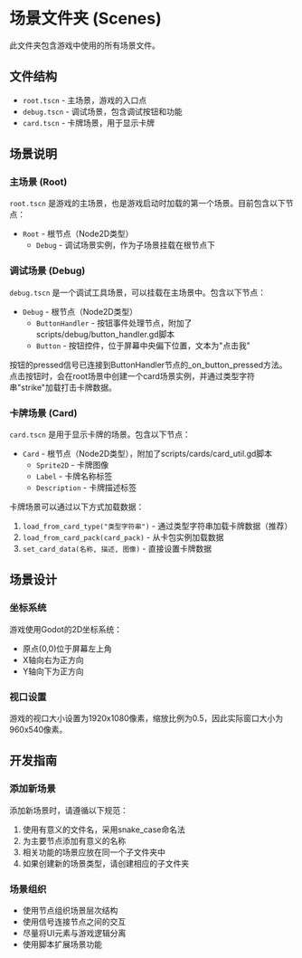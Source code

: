 # 场景文件夹 (Scenes)

此文件夹包含游戏中使用的所有场景文件。

## 文件结构

- `root.tscn` - 主场景，游戏的入口点
- `debug.tscn` - 调试场景，包含调试按钮和功能
- `card.tscn` - 卡牌场景，用于显示卡牌

## 场景说明

### 主场景 (Root)

`root.tscn` 是游戏的主场景，也是游戏启动时加载的第一个场景。目前包含以下节点：

- `Root` - 根节点（Node2D类型）
  - `Debug` - 调试场景实例，作为子场景挂载在根节点下

### 调试场景 (Debug)

`debug.tscn` 是一个调试工具场景，可以挂载在主场景中。包含以下节点：

- `Debug` - 根节点（Node2D类型）
  - `ButtonHandler` - 按钮事件处理节点，附加了scripts/debug/button_handler.gd脚本
  - `Button` - 按钮控件，位于屏幕中央偏下位置，文本为"点击我"

按钮的pressed信号已连接到ButtonHandler节点的_on_button_pressed方法。点击按钮时，会在root场景中创建一个card场景实例，并通过类型字符串"strike"加载打击卡牌数据。

### 卡牌场景 (Card)

`card.tscn` 是用于显示卡牌的场景。包含以下节点：

- `Card` - 根节点（Node2D类型），附加了scripts/cards/card_util.gd脚本
  - `Sprite2D` - 卡牌图像
  - `Label` - 卡牌名称标签
  - `Description` - 卡牌描述标签

卡牌场景可以通过以下方式加载数据：
1. `load_from_card_type("类型字符串")` - 通过类型字符串加载卡牌数据（推荐）
2. `load_from_card_pack(card_pack)` - 从卡包实例加载数据
3. `set_card_data(名称, 描述, 图像)` - 直接设置卡牌数据

## 场景设计

### 坐标系统

游戏使用Godot的2D坐标系统：
- 原点(0,0)位于屏幕左上角
- X轴向右为正方向
- Y轴向下为正方向

### 视口设置

游戏的视口大小设置为1920x1080像素，缩放比例为0.5，因此实际窗口大小为960x540像素。

## 开发指南

### 添加新场景

添加新场景时，请遵循以下规范：

1. 使用有意义的文件名，采用snake_case命名法
2. 为主要节点添加有意义的名称
3. 相关功能的场景应放在同一个子文件夹中
4. 如果创建新的场景类型，请创建相应的子文件夹

### 场景组织

- 使用节点组织场景层次结构
- 使用信号连接节点之间的交互
- 尽量将UI元素与游戏逻辑分离
- 使用脚本扩展场景功能
